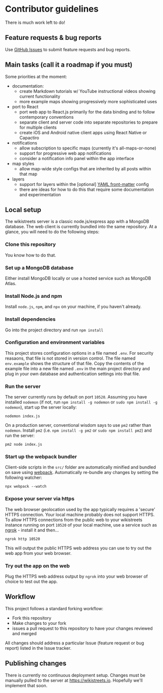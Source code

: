 # Contributor guidelines

There is much work left to do!

## Feature requests & bug reports

Use [GitHub Issues](https://github.com/wikistreets/wikistreets/issues) to submit feature requests and bug reports.

## Main tasks (call it a roadmap if you must)

Some priorities at the moment:

- documentation:
  - create Markdown tutorials w/ YouTube instructional videos showing current functionality
  - more example maps showing progressively more sophisticated uses
- port to React
  - port web app to React.js primarily for the data binding and to follow contemporary conventions
  - separate client and server code into separate repositories to prepare for multiple clients
  - create iOS and Android native client apps using React Native or Capactiro
- notifications
  - allow subscription to specific maps (currently it's all-maps-or-none)
  - support for progressive web app notifications
  - consider a notification info panel within the app interface
- map styles
  - allow map-wide style configs that are inherited by all posts within that map
- layers
  - support for layers within the [optional] [YAML front-matter](https://www.npmjs.com/package/gray-matter) config
  - there are ideas for how to do this that require some documentation and experimentation

## Local setup

The wikistreets server is a classic node.js/express app with a MongoDB database. The web client is currently bundled into the same repository. At a glance, you will need to do the following steps:

### Clone this repository

You know how to do that.

### Set up a MongoDB database

Either install MongoDB locally or use a hosted service such as MongoDB Atlas.

### Install Node.js and npm

Install `node.js`, `npm`, and `npx` on your machine, if you haven't already.

### Install dependencies

Go into the project directory and run `npm install`

### Configuration and environment variables

This project stores configuration options in a file named `.env`. For security reasaons, that file is not stored in version control. The file named `env.example` shows the structure of that file. Copy the contents of the example file into a new file named `.env` in the main project directory and plug in your own database and authentication settings into that file.

### Run the server

The server currently runs by default on port `10520`. Assuming you have installed `nodemon` (if not, run `npm install -g nodemon` or `sudo npm install -g nodemon`), start up the server locally:

```
nodemon index.js
```

On a production server, conventional wisdom says to use `pm2` rather than `nodemon`. Install `pm2` (i.e. `npm install -g pm2` or `sudo npm install pm2`) and run the server:

```
pm2 node index.js
```

### Start up the webpack bundler

Client-side scripts in the `src/` folder are automatically minified and bundled on save using [webpack](https://webpack.js.org/). Automatically re-bundle any changes by setting the following watcher:

```
npx webpack --watch
```

### Expose your server via https

The web browser geolocation used by the app typically requires a 'secure' HTTPS connection. Your local machine probably does not support HTTPS. To allow HTTPS connections from the public web to your wikistreets instance running on port `10520` of your local machine, use a service such as [ngrok](https://ngrok.com/) - install it and then...

```
ngrok http 10520
```

This will output the public HTTPS web address you can use to try out the web app from your web browser.

### Try out the app on the web

Plug the HTTPS web address output by `ngrok` into your web browser of choice to test out the app.

## Workflow

This project follows a standard forking workflow:

- Fork this repository
- Make changes to your fork
- issues a pull request to this repository to have your changes reviewed and merged

All changes should address a particular Issue (feature request or bug report) listed in the Issue tracker.

## Publishing changes

There is currently no continuous deployment setup. Changes must be manually pulled to the server at https://wikistreets.io. Hopefully we'll implement that soon.
